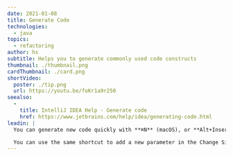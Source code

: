 ```yaml
---
date: 2021-01-08
title: Generate Code
technologies:
  - java
topics:
  - refactoring
author: hs
subtitle: Helps you to generate commonly used code constructs
thumbnail: ./thumbnail.png
cardThumbnail: ./card.png
shortVideo:
  poster: ./tip.png
  url: https://youtu.be/foKr1a9r250
seealso:
  - 
    title: IntelliJ IDEA Help - Generate code
    href: https://www.jetbrains.com/help/idea/generating-code.html
leadin: |
  You can generate new code quickly with **⌘N** (macOS), or **Alt+Insert** (Windows/Linux). For example, you can generate commonly used methods for Java beans in this way.

  You can use the same shortcut to add a new parameter in the Change Signature dialog.
---
```


